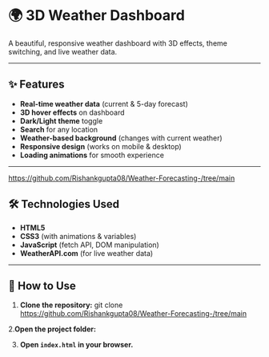 # 🌍 3D Weather Dashboard

A beautiful, responsive weather dashboard with 3D effects, theme switching, and live weather data.


---

## ✨ Features

- **Real-time weather data** (current & 5-day forecast)
- **3D hover effects** on dashboard
- **Dark/Light theme** toggle
- **Search** for any location
- **Weather-based background** (changes with current weather)
- **Responsive design** (works on mobile & desktop)
- **Loading animations** for smooth experience

---
https://github.com/Rishankgupta08/Weather-Forecasting-/tree/main

## 🛠️ Technologies Used

- **HTML5**
- **CSS3** (with animations & variables)
- **JavaScript** (fetch API, DOM manipulation)
- **WeatherAPI.com** (for live weather data)

---

## 🚀 How to Use

1. **Clone the repository:**
  git clone https://github.com/Rishankgupta08/Weather-Forecasting-/tree/main

2.**Open the project folder:**

3. **Open `index.html` in your browser.**

   
